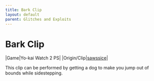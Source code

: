 ```yaml
---
title: Bark Clip
layout: default
parent: Glitches and Exploits
---
```


# Bark Clip

|Game|Yo-kai Watch 2 PS|
|Origin/Clip|[sawssice](https://cdn.discordapp.com/attachments/1179179981734170764/1396845353499889714/lv_0_20250721152411.mp4?ex=689b409c&is=6899ef1c&hm=a398d2aeb2007905af551790f7b6f0a235cc29cbae06b883e1b736e7704317fe&)|

This clip can be performed by getting a dog to make you jump out of bounds while sidestepping.
